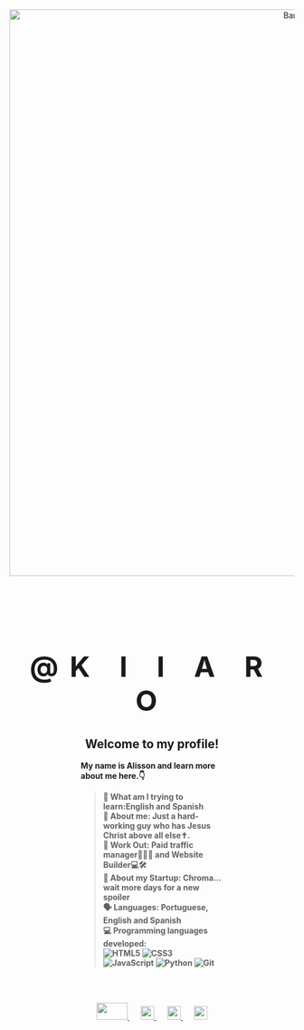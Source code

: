 <div align="center">
  <img src="https://github.com/user-attachments/assets/7ce5f613-25d8-4ebe-9ccc-a246966341c1" alt="Banner" width="1000">
   <h1 style="font-size: 50px; font-weight: 900; text-transform: uppercase; letter-spacing: 20px;"> <br> <strong>@k i i a r o<strong></h1>
</div>

<div style="width: 50%; margin: 0 auto; text-align: left;">
  <h2 style="text-align: center;">Welcome to my profile!</h2>
  <p><strong>My name is Alisson and learn more about me here.👇</strong></p>
  
  <blockquote>
   <strong> 📖 What am I trying to learn:</strong>English and Spanish  <br>
   <strong> 💬 About me:</strong> Just a hard-working guy who has Jesus Christ above all else✝️.  <br>
   <strong> 💼 Work Out:</strong> Paid traffic manager🧠🧑‍💼 and Website Builder💻🛠️  <br>
   <strong> 🚀 About my Startup:</strong> Chroma... wait more days for a new spoiler  <br>
   <strong> 🗣️ Languages:</strong> Portuguese, English and Spanish  <br>
   <strong> 💻 Programming languages developed:</strong>
    <div> 
      <img src="https://img.shields.io/badge/HTML5-E34F26?style=flat-square&logo=html5&logoColor=white" alt="HTML5"> 
      <img src="https://img.shields.io/badge/CSS3-1572B6?style=flat-square&logo=css3&logoColor=white" alt="CSS3"> 
      <img src="https://img.shields.io/badge/JavaScript-F7DF1E?style=flat-square&logo=javascript&logoColor=black" alt="JavaScript"> 
      <img src="https://img.shields.io/badge/Python-3776AB?style=flat-square&logo=python&logoColor=white" alt="Python"> 
      <img src="https://img.shields.io/badge/Git-F05032?style=flat-square&logo=git&logoColor=white" alt="Git"> 
    </div>
  </blockquote>
</div>

<br><br>

<div align="center">

  <a href="https://linktr.ee/kiarofv" alt="Linktree">
    <img src="https://th.bing.com/th/id/R.4399f915a33c18a0504c617c7ef8764d?rik=jsJEjGogIugEFA&pid=ImgRaw&r=0" width="55" height="30" />
  </a> &nbsp;&nbsp;&nbsp;&nbsp;&nbsp;

  <a href="https://www.instagram.com/kiiaaroo" alt="Instagram">
    <img src="https://logoyab.com/wp-content/uploads/2023/12/%D9%84%D9%88%DA%AF%D9%88-%D8%A7%DB%8C%D9%86%D8%B3%D8%AA%D8%A7%DA%AF%D8%B1%D8%A7%D9%85-1030x1030.png" width="24" height="24" />
  </a> &nbsp;&nbsp;&nbsp;&nbsp;&nbsp;

  <a href="https://www.youtube.com/@kiarofv" alt="Youtube">
    <img src="https://static.vecteezy.com/system/resources/previews/024/983/592/original/youtube-logo-transparent-free-png.png" width="24" height="24" />
  </a> &nbsp;&nbsp;&nbsp;&nbsp;&nbsp;

  <a href="https://x.com/GodAlissonX" alt="X">
    <img src="https://img.freepik.com/premium-vector/x-new-logo_628407-1898.jpg" width="24" height="24" />
  </a>

</div>

